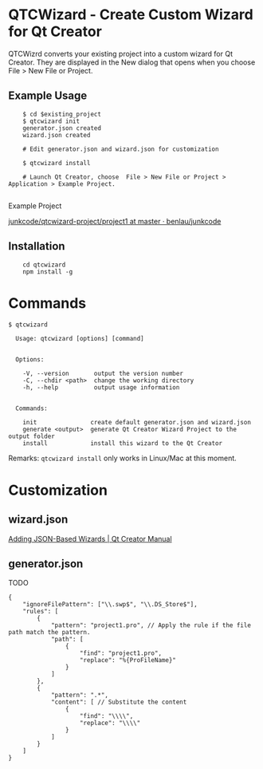 QTCWizard - Create Custom Wizard for Qt Creator
======================

QTCWizrd converts your existing project into a custom wizard for Qt Creator. They are displayed in the New dialog that opens when you choose File > New File or Project.

Example Usage
------------

```
    $ cd $existing_project
    $ qtcwizard init
    generator.json created
    wizard.json created
    
    # Edit generator.json and wizard.json for customization
    
    $ qtcwizard install
    
    # Launch Qt Creator, choose  File > New File or Project > Application > Example Project.
    
```

Example Project

[junkcode/qtcwizard-project/project1 at master · benlau/junkcode](https://github.com/benlau/junkcode/tree/master/qtcwizard-project/project1)

Installation
------------

```
    cd qtcwizard
    npm install -g
```

Commands
========

```
$ qtcwizard

  Usage: qtcwizard [options] [command]


  Options:

    -V, --version       output the version number
    -C, --chdir <path>  change the working directory
    -h, --help          output usage information


  Commands:

    init               create default generator.json and wizard.json
    generate <output>  generate Qt Creator Wizard Project to the output folder
    install            install this wizard to the Qt Creator
```

Remarks: `qtcwizard install` only works in Linux/Mac at this moment.

Customization
==============

wizard.json
-----------

[Adding JSON-Based Wizards | Qt Creator Manual](http://doc.qt.io/qtcreator/creator-project-wizards-json.html)


generator.json
--------------
TODO

```
{
    "ignoreFilePattern": ["\\.swp$", "\\.DS_Store$"],
    "rules": [
        {
            "pattern": "project1.pro", // Apply the rule if the file path match the pattern.
            "path": [
                {
                    "find": "project1.pro",
                    "replace": "%{ProFileName}"
                }
            ]
        },
        {
            "pattern": ".*",
            "content": [ // Substitute the content
                {
                    "find": "\\\\",
                    "replace": "\\\\"
                }
            ]
        }
    ]
}
````
